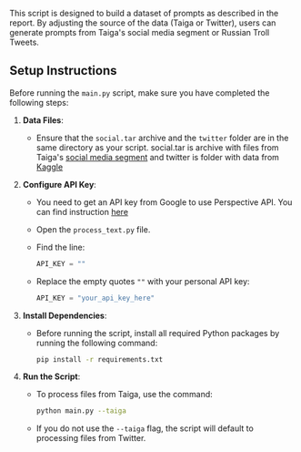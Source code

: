 This script is designed to build a dataset of prompts as described in the report. By adjusting the source of the data (Taiga or Twitter), users can generate prompts from Taiga's social media segment or Russian Troll Tweets. 

## Setup Instructions

Before running the `main.py` script, make sure you have completed the following steps:

1. **Data Files**:
   - Ensure that the `social.tar` archive and the `twitter` folder are in the same directory as your script. social.tar is archive with files from Taiga's [social media segment](https://tatianashavrina.github.io/taiga_site/downloads) and twitter is folder with data from [Kaggle](https://www.kaggle.com/datasets/fivethirtyeight/russian-troll-tweets)


2. **Configure API Key**:
   - You need to get an API key from Google to use Perspective API. You can find instruction [here](https://developers.perspectiveapi.com/s/docs-get-started?language=en_US)
   - Open the `process_text.py` file.
   - Find the line:
     ```python
     API_KEY = ""
     ```
     
   - Replace the empty quotes `""` with your personal API key:
     ```python
     API_KEY = "your_api_key_here"
     ```

4. **Install Dependencies**:
   - Before running the script, install all required Python packages by running the following command:
     
     ```bash
     pip install -r requirements.txt
     ```

5. **Run the Script**:
   - To process files from Taiga, use the command:
     
     ```bash
     python main.py --taiga
     ```
   - If you do not use the `--taiga` flag, the script will default to processing files from Twitter.
   
